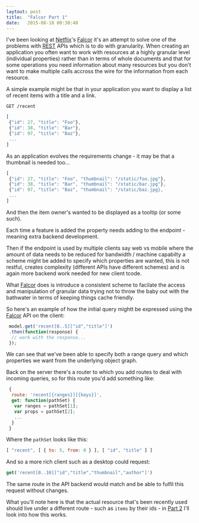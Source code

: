 ```yaml
---
laytout: post
title:  "Falcor Part 1"
date:   2015-08-18 00:30:48
---
```


I've been looking at [Netflix][1]'s [Falcor][2] it's an attempt to solve one of the problems with [REST][3] APIs which is to do with granularity. When creating an application you often want to work with resources at a highly granular level (individual properties) rather than in terms of whole documents and that for some operations you need information about many resources but you don't want to make multiple calls accross the wire for the information from each resource. 

A simple example might be that in your application you want to display a list of recent items with a title and a link. 

```
GET /recent
```

``` js
[
 {"id": 27, "title": "Foo"},
 {"id": 38, "title": "Bar"},
 {"id": 97, "title": "Baz"},
 ...
]
```

As an application evolves the requirements change - it may be that a thumbnail is needed too...

``` js
[
 {"id": 27, "title": "Foo", "thumbnail": "/static/foo.jpg"},
 {"id": 38, "title": "Bar", "thumbnail": "/static/bar.jpg"},
 {"id": 97, "title": "Baz", "thumbnail": "/static/baz.jpg},
 ...
]
```

And then the item owner's wanted to be displayed as a tooltip (or some such).

Each time a feature is added the property needs adding to the endpoint - meaning extra backend development.

Then if the endpoint is used by multiple clients say web vs mobile where the amount of data needs to be reduced for bandwidth / machine capabilty a scheme might be added to specify which properties are wanted, this is not restful, creates complexity (different APIs have different schemes) and is again more backend work needed for new client tcode.

What [Falcor][2] does is introduce a consistent scheme to facilate the access and manipulation of granular data trying not to throw the baby out with the bathwater in terms of keeping things cache friendly.


So here's an example of how the initial query mightt be expressed using the [Falcor][2] API on the client:

``` js
 model.get('recent[0..5]["id","title"]')
 .then(function(response) {
  // work with the response...
 });
```

We can see that we've been able to specify both a range query and which properties we want from the underlying object graph.

Back on the server there's a router to which you add routes to deal with incoming queries, so for this route you'd add something like:

``` js
 {
  route: 'recent[{ranges}][{keys}]',
  get: function(pathSet) {
   var ranges = pathSet[1];
   var props = pathSet[2];
   ...
  }
 }
```

Where the `pathSet` looks like this:

``` js
[ "recent", [ { to: 5, from: 0 } ], [ "id", "title" ] ]
```

And so a more rich client such as a desktop could request:

``` js
get('recent[0..10]["id","title","thumbnail","author"]')
```

The same route in the API backend would match and be able to fulfil this request without changes.

What you'll note here is that the actual resource that's been recently used should live under a different route - such as `items` by their ids - in [Part 2](/2015/08/20/falcor-2.html) I'll look into how this works.

[1]:https://www.netflix.com
[2]:https://netflix.github.io/falcor
[3]:https://en.wikipedia.org/wiki/Representational_state_transfer